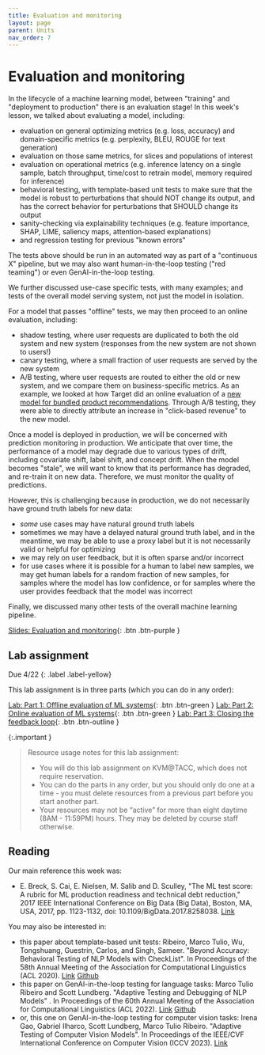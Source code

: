 ```yaml
---
title: Evaluation and monitoring
layout: page
parent: Units
nav_order: 7
---
```


# Evaluation and monitoring

In the lifecycle of a machine learning model, between "training" and "deployment to production" there is an evaluation stage! In this week's lesson, we talked about evaluating a model, including:

* evaluation on general optimizing metrics (e.g. loss, accuracy) and domain-specific metrics (e.g. perplexity, BLEU, ROUGE for text generation)
* evaluation on those same metrics, for slices and populations of interest
* evaluation on operational metrics (e.g. inference latency on a single sample, batch throughput, time/cost to retrain model, memory required for inference)
* behavioral testing, with template-based unit tests to make sure that the model is robust to perturbations that should NOT change its output, and has the correct behavior for perturbations that SHOULD change its output
* sanity-checking via explainability techniques (e.g. feature importance, SHAP, LIME, saliency maps, attention-based explanations)
* and regression testing for previous "known errors"

The tests above should be run in an automated way as part of a "continuous X" pipeline, but we may also want human-in-the-loop testing ("red teaming") or even GenAI-in-the-loop testing.

We further discussed use-case specific tests, with many examples; and tests of the overall model serving system, not just the model in isolation.

For a model that passes "offline" tests, we may then proceed to an online evaluation, including:

* shadow testing, where user requests are duplicated to both the old system and new system (responses from the new system are not shown to users!)
* canary testing, where a small fraction of user requests are served by the new system
* A/B testing, where user requests are routed to either the old or new system, and we compare them on business-specific metrics. As an example, we looked at how Target did an online evaluation of a [new model for bundled product recommendations](https://tech.target.com/blog/bundled-product-recommendations). Through A/B testing, they were able to directly attribute an increase in "click-based revenue" to the new model.

Once a model is deployed in production, we will be concerned with prediction monitoring in production. We anticipate that over time, the performance of a model may degrade due to various types of drift, including covariate shift, label shift, and concept drift. When the model becomes "stale", we will want to know that its performance has degraded, and re-train it on new data. Therefore, we must monitor the quality of predictions.

However, this is challenging because in production, we do not necessarily have ground truth labels for new data:

* *some* use cases may have natural ground truth labels
* sometimes we may have a delayed natural ground truth label, and in the meantime, we may be able to use a proxy label but it is not necessarily valid or helpful for optimizing
* we may rely on user feedback, but it is often sparse and/or incorrect
* for use cases where it is possible for a human to label new samples, we may get human labels for a random fraction of new samples, for samples where the model has low confidence, or for samples where the user provides feedback that the model was incorrect

Finally, we discussed many other tests of the overall machine learning pipeline. 

[Slides: Evaluation and monitoring](https://link.excalidraw.com/p/readonly/ou20L4JKbnqIPG4CiuaO){: .btn .btn-purple }

## Lab assignment

Due 4/22
{: .label .label-yellow}

This lab assignment is in three parts (which you can do in any order):

[Lab: Part 1: Offline evaluation of ML systems](https://teaching-on-testbeds.github.io/eval-offline-chi/){: .btn .btn-green } 
[Lab: Part 2: Online evaluation of ML systems](https://teaching-on-testbeds.github.io/eval-online-chi/){: .btn .btn-green } 
[Lab: Part 3: Closing the feedback loop](https://teaching-on-testbeds.github.io/eval-loop-chi/){: .btn .btn-outline }


{:.important }
> Resource usage notes for this lab assignment:
> 
> * You will do this lab assignment on KVM@TACC, which does not require reservation.
> * You can do the parts in any order, but you should only do one at a time - you must delete resources from a previous part before you start another part.
> * Your resources may not be “active” for more than eight daytime (8AM - 11:59PM) hours. They may be deleted by course staff otherwise.



## Reading

Our main reference this week was:

* E. Breck, S. Cai, E. Nielsen, M. Salib and D. Sculley, "The ML test score: A rubric for ML production readiness and technical debt reduction," 2017 IEEE International Conference on Big Data (Big Data), Boston, MA, USA, 2017, pp. 1123-1132, doi: 10.1109/BigData.2017.8258038. [Link](https://research.google/pubs/the-ml-test-score-a-rubric-for-ml-production-readiness-and-technical-debt-reduction/)

You may also be interested in:

* this paper about template-based unit tests: Ribeiro, Marco Tulio, Wu, Tongshuang, Guestrin, Carlos, and Singh, Sameer. "Beyond Accuracy: Behavioral Testing of NLP Models with CheckList". In Proceedings of the 58th Annual Meeting of the Association for Computational Linguistics (ACL 2020). [Link](https://idl.uw.edu/papers/check-list) [Github](https://github.com/marcotcr/checklist)
* this paper on GenAI-in-the-loop testing for language tasks:  Marco Tulio Ribeiro and Scott Lundberg. "Adaptive Testing and Debugging of NLP Models" . In Proceedings of the 60th Annual Meeting of the Association for Computational Linguistics (ACL 2022). [Link](https://aclanthology.org/2022.acl-long.230/) [Github](https://github.com/microsoft/adaptive-testing)
* or, this one on GenAI-in-the-loop testing for computer vision tasks: Irena Gao, Gabriel Ilharco, Scott Lundberg, Marco Tulio Ribeiro. "Adaptive Testing of Computer Vision Models". In Proceedings of the IEEE/CVF International Conference on Computer Vision (ICCV 2023). [Link](https://openaccess.thecvf.com/content/ICCV2023/html/Gao_Adaptive_Testing_of_Computer_Vision_Models_ICCV_2023_paper.html)
